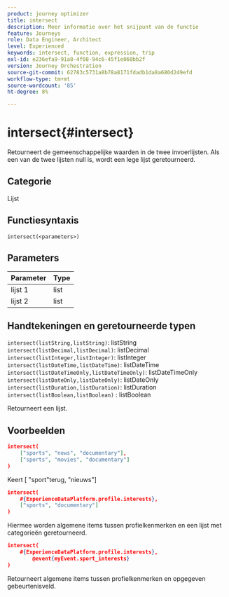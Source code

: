 ```yaml
---
product: journey optimizer
title: intersect
description: Meer informatie over het snijpunt van de functie
feature: Journeys
role: Data Engineer, Architect
level: Experienced
keywords: intersect, function, expression, trip
exl-id: e236efa9-91a8-4f08-94c6-45f1e060bb2f
version: Journey Orchestration
source-git-commit: 62783c5731a8b78a8171fdadb1da8a680d249efd
workflow-type: tm+mt
source-wordcount: '85'
ht-degree: 8%

---
```


# intersect{#intersect}

Retourneert de gemeenschappelijke waarden in de twee invoerlijsten. Als een van de twee lijsten null is, wordt een lege lijst geretourneerd.

## Categorie

Lijst

## Functiesyntaxis

`intersect(<parameters>)`

## Parameters

| Parameter | Type |
|-----------|------------------|
| lijst 1 | list |
| lijst 2 | list |

## Handtekeningen en geretourneerde typen

`intersect(listString,listString)`: listString
`intersect(listDecimal,listDecimal)`: listDecimal
`intersect(listInteger,listInteger)`: listInteger
`intersect(listDateTime,listDateTime)`: listDateTime
`intersect(listDateTimeOnly,listDateTimeOnly)`: listDateTimeOnly
`intersect(listDateOnly,listDateOnly)`: listDateOnly
`intersect(listDuration,listDuration)`: listDuration
`intersect(listBoolean,listBoolean)` : listBoolean

Retourneert een lijst.

## Voorbeelden

```json
intersect(
    ["sports", "news", "documentary"],
    ["sports", "movies", "documentary"]
)
```

Keert [ &quot;sport&quot;terug, &quot;nieuws&quot;]

```json
intersect(
    #{ExperienceDataPlatform.profile.interests},
    ["sports", "documentary"]
)
```

Hiermee worden algemene items tussen profielkenmerken en een lijst met categorieën geretourneerd.

```json
intersect(
    #{ExperienceDataPlatform.profile.interests},
        @event{myEvent.sport_interests}
)
```

Retourneert algemene items tussen profielkenmerken en opgegeven gebeurtenisveld.
